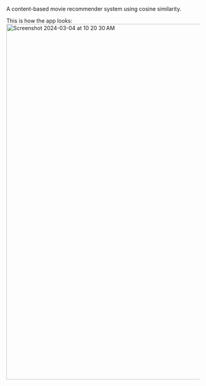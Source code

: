 A content-based movie recommender system using cosine similarity.

This is how the app looks:
<img width="927" alt="Screenshot 2024-03-04 at 10 20 30 AM" src="https://github.com/NehAdarsh/Data-Projects-SQL-Python-Tableau-Excel/assets/111151093/3c52f2b5-6dc2-4b88-9839-b930cec7e391">

